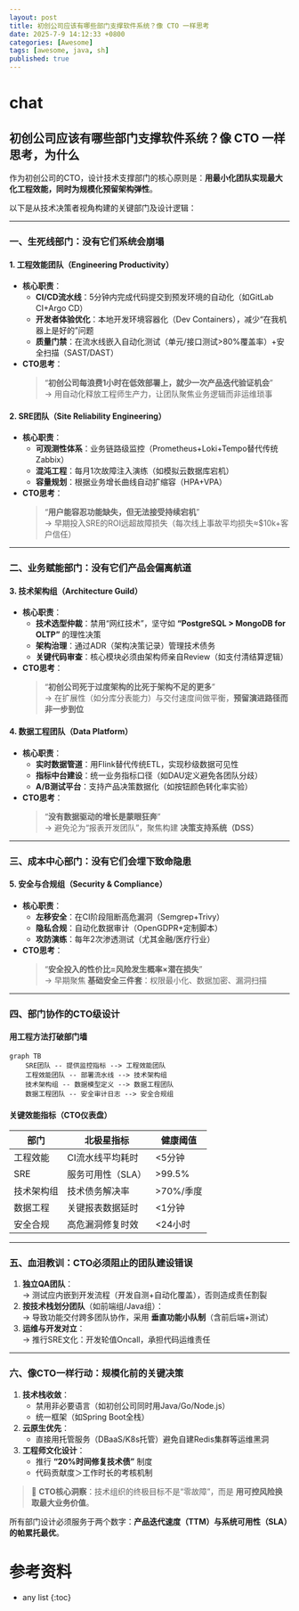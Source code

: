 ```yaml
---
layout: post
title: 初创公司应该有哪些部门支撑软件系统？像 CTO 一样思考
date: 2025-7-9 14:12:33 +0800
categories: [Awesome]
tags: [awesome, java, sh]
published: true
---
```


# chat

## 初创公司应该有哪些部门支撑软件系统？像 CTO 一样思考，为什么

作为初创公司的CTO，设计技术支撑部门的核心原则是：**用最小化团队实现最大化工程效能，同时为规模化预留架构弹性**。

以下是从技术决策者视角构建的关键部门及设计逻辑：

---

### **一、生死线部门：没有它们系统会崩塌**
#### **1. 工程效能团队（Engineering Productivity）**
- **核心职责**：
  - **CI/CD流水线**：5分钟内完成代码提交到预发环境的自动化（如GitLab CI+Argo CD）
  - **开发者体验优化**：本地开发环境容器化（Dev Containers），减少“在我机器上是好的”问题
  - **质量门禁**：在流水线嵌入自动化测试（单元/接口测试>80%覆盖率）+安全扫描（SAST/DAST）
- **CTO思考**：
  > “**初创公司每浪费1小时在低效部署上，就少一次产品迭代验证机会**”  
  > → 用自动化释放工程师生产力，让团队聚焦业务逻辑而非运维琐事

#### **2. SRE团队（Site Reliability Engineering）**
- **核心职责**：
  - **可观测性体系**：业务链路级监控（Prometheus+Loki+Tempo替代传统Zabbix）
  - **混沌工程**：每月1次故障注入演练（如模拟云数据库宕机）
  - **容量规划**：根据业务增长曲线自动扩缩容（HPA+VPA）
- **CTO思考**：
  > “**用户能容忍功能缺失，但无法接受持续宕机**”  
  > → 早期投入SRE的ROI远超故障损失（每次线上事故平均损失≈$10k+客户信任）

---

### **二、业务赋能部门：没有它们产品会偏离航道**
#### **3. 技术架构组（Architecture Guild）**
- **核心职责**：
  - **技术选型仲裁**：禁用“网红技术”，坚守如 **“PostgreSQL > MongoDB for OLTP”** 的理性决策
  - **架构治理**：通过ADR（架构决策记录）管理技术债务
  - **关键代码审查**：核心模块必须由架构师亲自Review（如支付清结算逻辑）
- **CTO思考**：
  > “**初创公司死于过度架构的比死于架构不足的更多**”  
  > → 在扩展性（如分库分表能力）与交付速度间做平衡，**预留演进路径而非一步到位**

#### **4. 数据工程团队（Data Platform）**
- **核心职责**：
  - **实时数据管道**：用Flink替代传统ETL，实现秒级数据可见性
  - **指标中台建设**：统一业务指标口径（如DAU定义避免各团队分歧）
  - **A/B测试平台**：支持产品决策数据化（如按钮颜色转化率实验）
- **CTO思考**：
  > “**没有数据驱动的增长是蒙眼狂奔**”  
  > → 避免沦为“报表开发团队”，聚焦构建 **决策支持系统（DSS）**

---

### **三、成本中心部门：没有它们会埋下致命隐患**
#### **5. 安全与合规组（Security & Compliance）**
- **核心职责**：
  - **左移安全**：在CI阶段阻断高危漏洞（Semgrep+Trivy）
  - **隐私合规**：自动化数据审计（OpenGDPR+定制脚本）
  - **攻防演练**：每年2次渗透测试（尤其金融/医疗行业）
- **CTO思考**：
  > “**安全投入的性价比=风险发生概率×潜在损失**”  
  > → 早期聚焦 **基础安全三件套**：权限最小化、数据加密、漏洞扫描

---

### **四、部门协作的CTO级设计**
#### **用工程方法打破部门墙**
```mermaid
graph TB
    SRE团队 -- 提供监控指标 --> 工程效能团队
    工程效能团队 -- 部署流水线 --> 技术架构组
    技术架构组 -- 数据模型定义 --> 数据工程团队
    数据工程团队 -- 安全审计日志 --> 安全合规组
```

#### **关键效能指标（CTO仪表盘）**
| 部门             | 北极星指标                     | 健康阈值               |
|------------------|------------------------------|-----------------------|
| 工程效能         | CI流水线平均耗时             | <5分钟               |
| SRE              | 服务可用性（SLA）            | >99.5%               |
| 技术架构组       | 技术债务解决率               | >70%/季度           |
| 数据工程         | 关键报表数据延时             | <1分钟              |
| 安全合规         | 高危漏洞修复时效             | <24小时             |

---

### **五、血泪教训：CTO必须阻止的团队建设错误**
1. **独立QA团队**：  
   → 测试应内嵌到开发流程（开发自测+自动化覆盖），否则造成责任割裂  
2. **按技术栈划分团队**（如前端组/Java组）：  
   → 导致功能交付跨多团队协作，采用 **垂直功能小队制**（含前后端+测试）  
3. **运维与开发对立**：  
   → 推行SRE文化：开发轮值Oncall，承担代码运维责任  

---

### **六、像CTO一样行动：规模化前的关键决策**
1. **技术栈收敛**：  
   - 禁用非必要语言（如初创公司同时用Java/Go/Node.js）  
   - 统一框架（如Spring Boot全栈）  
2. **云原生优先**：  
   - 直接用托管服务（DBaaS/K8s托管）避免自建Redis集群等运维黑洞  
3. **工程师文化设计**：  
   - 推行 **“20%时间修复技术债”** 制度  
   - 代码贡献度＞工作时长的考核机制  

> 🔑 **CTO核心洞察**：技术组织的终极目标不是“零故障”，而是 **用可控风险换取最大业务价值**。

所有部门设计必须服务于两个数字：**产品迭代速度（TTM）与系统可用性（SLA）的帕累托最优**。

# 参考资料



* any list
{:toc}